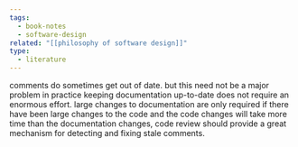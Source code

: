 ```yaml
---
tags:
  - book-notes
  - software-design
related: "[[philosophy of software design]]"
type:
  - literature
---
```

comments do sometimes get out of date. but this need not be a major problem in practice keeping documentation up-to-date does not require an enormous effort. large changes to documentation are only required if there have been large changes to the code and the code changes will take more time than the documentation changes, code review should provide a great mechanism for detecting and fixing stale comments.